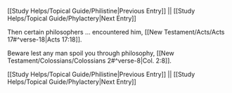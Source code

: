 [[Study Helps/Topical Guide/Philistine|Previous Entry]]  ||  [[Study Helps/Topical Guide/Phylactery|Next Entry]]

 Then certain philosophers ... encountered him, [[New Testament/Acts/Acts 17#^verse-18|Acts 17:18]].

 Beware lest any man spoil you through philosophy, [[New Testament/Colossians/Colossians 2#^verse-8|Col. 2:8]].

[[Study Helps/Topical Guide/Philistine|Previous Entry]]  ||  [[Study Helps/Topical Guide/Phylactery|Next Entry]]